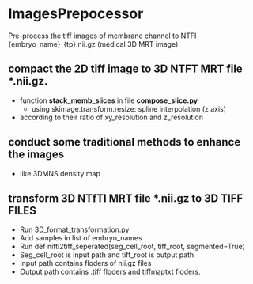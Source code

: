 # ImagesPrepocessor
Pre-process the tiff images of membrane channel to NTFI {embryo_name}_{tp}.nii.gz (medical 3D MRT image).

## compact the 2D tiff image to 3D NTFT MRT file *.nii.gz.
* function **stack_memb_slices** in file **compose_slice.py**
    * using skimage.transform.resize: spline interpolation (z axis)
* according to their ratio of xy_resolution and z_resolution 


## conduct some traditional methods to enhance the images
* like 3DMNS density map

## transform 3D NTfTI MRT file *.nii.gz to 3D TIFF FILES
* Run 3D_format_transformation.py
* Add samples in list of embryo_names
* Run  def nifti2tiff_seperated(seg_cell_root, tiff_root, segmented=True)
* Seg_cell_root is input path and tiff_root is output path
* Input path contains floders of nii.gz files
* Output path contains .tiff floders and tiffmaptxt floders.
